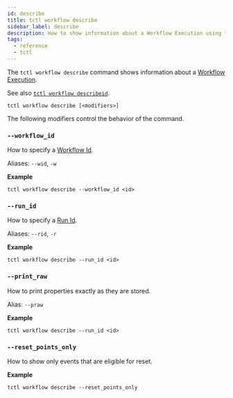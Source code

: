 ```yaml
---
id: describe
title: tctl workflow describe
sidebar_label: describe
description: How to show information about a Workflow Execution using tctl.
tags:
  - reference
  - tctl
---
```


The `tctl workflow describe` command shows information about a [Workflow Execution](/docs/concepts/what-is-a-workflow-execution).

See also [`tctl workflow describeid`](./describeid.md).

`tctl workflow describe [<modifiers>]`

The following modifiers control the behavior of the command.

### `--workflow_id`

How to specify a [Workflow Id](/docs/concepts/what-is-a-workflow-id).

Aliases: `--wid`, `-w`

**Example**

```
tctl workflow describe --workflow_id <id>
```

### `--run_id`

How to specify a [Run Id](/docs/concepts/what-is-a-run-id).

Aliases: `--rid`, `-r`

**Example**

```
tctl workflow describe --run_id <id>
```

### `--print_raw`

How to print properties exactly as they are stored.

Alias: `--praw`

**Example**

```
tctl workflow describe --run_id <id>
```

### `--reset_points_only`

How to show only events that are eligible for reset.

**Example**

```
tctl workflow describe --reset_points_only
```
